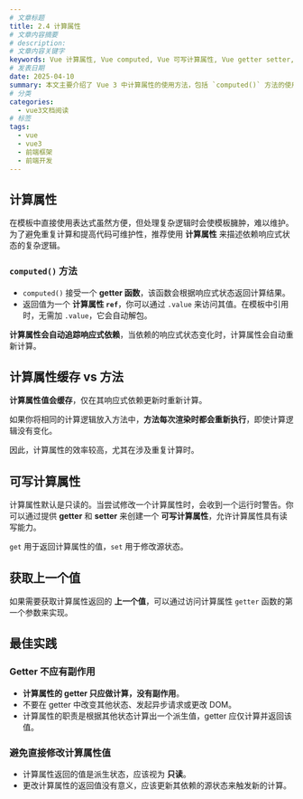 ```yaml
---
# 文章标题
title: 2.4 计算属性
# 文章内容摘要
# description:
# 文章内容关键字
keywords: Vue 计算属性, Vue computed, Vue 可写计算属性, Vue getter setter, Vue 响应式依赖, Vue 计算属性缓存, Vue 组合式 API, Vue 性能优化, Vue 计算属性最佳实践
# 发表日期
date: 2025-04-10
summary: 本文主要介绍了 Vue 3 中计算属性的使用方法，包括 `computed()` 方法的使用、计算属性缓存、可写计算属性、获取上一个值以及最佳实践。
# 分类
categories:
  - vue3文档阅读
# 标签
tags:
  - vue
  - vue3
  - 前端框架
  - 前端开发
---
```


## 计算属性

在模板中直接使用表达式虽然方便，但处理复杂逻辑时会使模板臃肿，难以维护。为了避免重复计算和提高代码可维护性，推荐使用 **计算属性** 来描述依赖响应式状态的复杂逻辑。

### `computed()` 方法

- `computed()` 接受一个 **getter 函数**，该函数会根据响应式状态返回计算结果。
- 返回值为一个 **计算属性 `ref`**，你可以通过 `.value` 来访问其值。在模板中引用时，无需加 `.value`，它会自动解包。

**计算属性会自动追踪响应式依赖**，当依赖的响应式状态变化时，计算属性会自动重新计算。

## 计算属性缓存 vs 方法

**计算属性值会缓存**，仅在其响应式依赖更新时重新计算。

如果你将相同的计算逻辑放入方法中，**方法每次渲染时都会重新执行**，即使计算逻辑没有变化。

因此，计算属性的效率较高，尤其在涉及重复计算时。

## 可写计算属性

计算属性默认是只读的。当尝试修改一个计算属性时，会收到一个运行时警告。你可以通过提供 **getter** 和 **setter** 来创建一个 **可写计算属性**，允许计算属性具有读写能力。

`get` 用于返回计算属性的值，`set` 用于修改源状态。

## 获取上一个值

如果需要获取计算属性返回的 **上一个值**，可以通过访问计算属性 `getter` 函数的第一个参数来实现。

## 最佳实践

### Getter 不应有副作用

- **计算属性的 getter 只应做计算，没有副作用**。
- 不要在 getter 中改变其他状态、发起异步请求或更改 DOM。
- 计算属性的职责是根据其他状态计算出一个派生值，getter 应仅计算并返回该值。

### 避免直接修改计算属性值

- 计算属性返回的值是派生状态，应该视为 **只读**。
- 更改计算属性的返回值没有意义，应该更新其依赖的源状态来触发新的计算。
